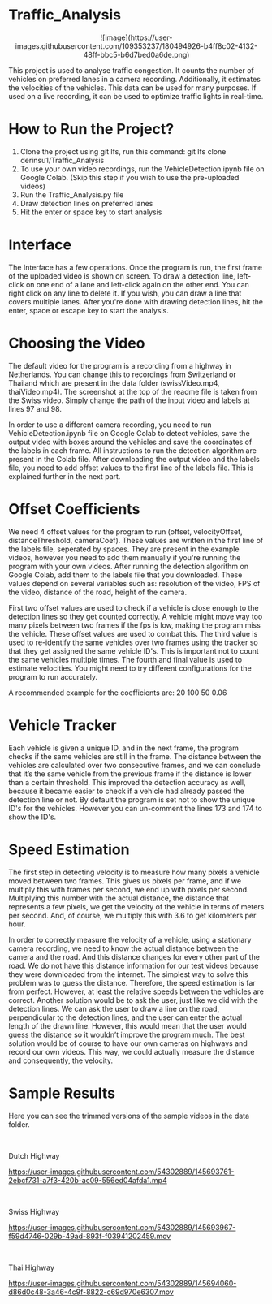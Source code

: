 # Traffic_Analysis

<p align="center"> 
![image](https://user-images.githubusercontent.com/109353237/180494926-b4ff8c02-4132-48ff-bbc5-b6d7bed0a6de.png)
</p>

This project is used to analyse traffic congestion. It counts the number of vehicles on preferred lanes in a camera recording. Additionally, it estimates the velocities of the vehicles. This data can be used for many purposes. If used on a live recording, it can be used to optimize traffic lights in real-time.

# How to Run the Project?

1. Clone the project using git lfs, run this command: git lfs clone derinsu1/Traffic_Analysis
2. To use your own video recordings, run the VehicleDetection.ipynb file on Google Colab. (Skip this step if you wish to use the pre-uploaded videos)
3. Run the Traffic_Analysis.py file
4. Draw detection lines on preferred lanes
5. Hit the enter or space key to start analysis

# Interface

The Interface has a few operations. Once the program is run, the first frame of the uploaded video is shown on screen. To draw a detection line, left-click on one end of a lane and left-click again on the other end. You can right click on any line to delete it. If you wish, you can draw a line that covers multiple lanes. After you're done with drawing detection lines, hit the enter, space or escape key to start the analysis.

# Choosing the Video

The default video for the program is a recording from a highway in Netherlands. You can change this to recordings from Switzerland or Thailand which are present in the data folder (swissVideo.mp4, thaiVideo.mp4). The screenshot at the top of the readme file is taken from the Swiss video. Simply change the path of the input video and labels at lines 97 and 98.

In order to use a different camera recording, you need to run VehicleDetection.ipynb file on Google Colab to detect vehicles, save the output video with boxes around the vehicles and save the coordinates of the labels in each frame. All instructions to run the detection algorithm are present in the Colab file. After downloading the output video and the labels file, you need to add offset values to the first line of the labels file. This is explained further in the next part.


# Offset Coefficients

We need 4 offset values for the program to run (offset, velocityOffset, distanceThreshold, cameraCoef). These values are written in the first line of the labels file, seperated by spaces. They are present in the example videos, however you need to add them manually if you're running the program with your own videos. After running the detection algorithm on Google Colab, add them to the labels file that you downloaded. These values depend on several variables such as: resolution of the video, FPS of the video, distance of the road, height of the camera. 

First two offset values are used to check if a vehicle is close enough to the detection lines so they get counted correctly. A vehicle might move way too many pixels between two frames if the fps is low, making the program miss the vehicle. These offset values are used to combat this. The third value is used to re-identify the same vehicles over two frames using the tracker so that they get assigned the same vehicle ID's. This is important not to count the same vehicles multiple times. The fourth and final value is used to estimate velocities. You might need to try different configurations for the program to run accurately.

A recommended example for the coefficients are: 20 100 50 0.06

# Vehicle Tracker 

Each vehicle is given a unique ID, and in the next frame, the program checks if the same vehicles are still in the frame. The distance between the vehicles are calculated over two consecutive frames, and we can conclude that it’s the same vehicle from the previous frame if the distance is lower than a certain threshold. This improved the detection accuracy as well, because it became easier to check if a vehicle had already passed the detection line or not. By default the program is set not to show the unique ID's for the vehicles. However you can un-comment the lines 173 and 174 to show the ID's.

# Speed Estimation

The first step in detecting velocity is to measure how many pixels a vehicle moved between two frames. This gives us pixels per frame, and if we multiply this with frames per second, we end up with pixels per second. Multiplying this number with the actual distance, the distance that represents a few pixels, we get the velocity of the vehicle in terms of meters per second. And, of course, we multiply this with 3.6 to get kilometers per hour.

In order to correctly measure the velocity of a vehicle, using a stationary camera recording, we need to know the actual distance between the camera and the road. And this distance changes for every other part of the road. We do not have this distance information for our test videos because they were downloaded from the internet. The simplest way to solve this problem was to guess the distance. Therefore, the speed estimation is far from perfect. However, at least the relative speeds between the vehicles are correct. Another solution would be to ask the user, just like we did with the detection lines. We can ask the user to draw a line on the road, perpendicular to the detection lines, and the user can enter the actual length of the drawn line. However, this would mean that the user would guess the distance so it wouldn’t improve the program much. The best solution would be of course to have our own cameras on highways and record our own videos. This way, we could actually measure the distance and consequently, the velocity.

# Sample Results

Here you can see the trimmed versions of the sample videos in the data folder.

<br>

Dutch Highway

https://user-images.githubusercontent.com/54302889/145693761-2ebcf731-a7f3-420b-ac09-556ed04afda1.mp4

<br>

Swiss Highway

https://user-images.githubusercontent.com/54302889/145693967-f59d4746-029b-49ad-893f-f03941202459.mov

<br>

Thai Highway

https://user-images.githubusercontent.com/54302889/145694060-d86d0c48-3a46-4c9f-8822-c69d970e6307.mov

